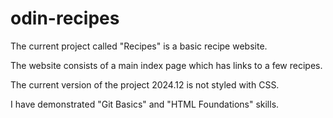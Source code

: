 # odin-recipes
The current project called "Recipes" is a basic recipe website.

The website consists of a main index page which has links to a few recipes.

The current version of the project 2024.12 is not styled with CSS.

I have demonstrated "Git Basics" and "HTML Foundations" skills.